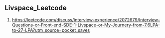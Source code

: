 
## Livspace_Leetcode

1. https://leetcode.com/discuss/interview-experience/2072679/Interview-Questions-or-Front-end-SDE-1-Livspace-or-My-Journery-from-7.6LPA-to-27-LPA?utm_source=pocket_saves 
